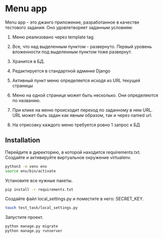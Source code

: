 # Menu app

Menu app - это джанго приложение, разработанное в качестве тестового задания. Оно удовлетворяет заданным условиям:

1) Меню реализовано через template tag

2) Все, что над выделенным пунктом - развернуто. Первый уровень вложенности под выделенным пунктом тоже развернут.

3) Хранится в БД.

4) Редактируется в стандартной админке Django

5) Активный пункт меню определяется исходя из URL текущей страницы

6) Меню на одной странице может быть несколько. Они определяются по названию.

7) При клике на меню происходит переход по заданному в нем URL. URL может быть задан как явным образом, так и через named url.

8) На отрисовку каждого меню требуется ровно 1 запрос к БД



## Installation

Перейдите в директорию, в которой находится requirements.txt. Cоздайте и активируйте виртуальное окружение virtualenv.

```bash
python3 -m venv env
source env/bin/activate
```
Установите все нужные пакеты.
```bash
pip install -r requirements.txt 
```
Создайте файл local_settings.py и поместите в него: SECRET_KEY.
```bash
touch test_task/local_settings.py 
```
Запустите проект.
```bash
python manage.py migrate 
python manage.py runserver 
```
